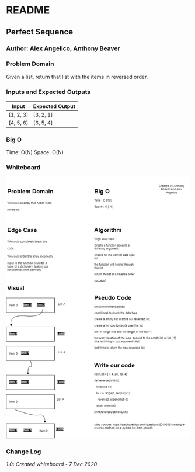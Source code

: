 # README

## Perfect Sequence

### Author: Alex Angelico, Anthony Beaver

### Problem Domain

Given a list, return that list with the items in reversed order.

### Inputs and Expected Outputs

Input |	Expected Output
----- | ---------------
[1, 2, 3] |	[3, 2, 1]
[4, 5, 6] | [6, 5, 4]

### Big O

Time: O(N)
Space: O(N)

### Whiteboard

![Whiteboard](../assets/array-reverse.jpg)

### Change Log

*1.0: Created whiteboard - 7 Dec 2020*